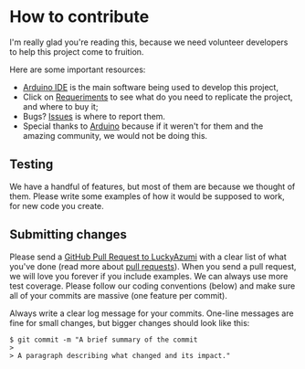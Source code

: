# How to contribute

I'm really glad you're reading this, because we need volunteer developers to help this project come to fruition.

Here are some important resources:

  * [Arduino IDE](https://www.arduino.cc/en/Main/Software) is the main software being used to develop this project,
  * Click on [Requeriments](https://github.com/LuckyAzumi/potential-tribble/blob/master/Requirements.txt) to see what do you need to replicate the project, and where to buy it;
  * Bugs? [Issues](https://github.com/LuckyAzumi/potential-tribble/issues/new/choose) is where to report them.
  * Special thanks to [Arduino](https://www.arduino.cc/) because if it weren't for them and the amazing community, we would not be doing this.
## Testing

We have a handful of features, but most of them are because we thought of them. Please write some examples of how it would be supposed to work, for new code you create.

## Submitting changes

Please send a [GitHub Pull Request to LuckyAzumi](https://github.com/LuckyAzumi/potential-tribble/pull/new/master) with a clear list of what you've done (read more about [pull requests](http://help.github.com/pull-requests/)). When you send a pull request, we will love you forever if you include examples. We can always use more test coverage. Please follow our coding conventions (below) and make sure all of your commits are massive (one feature per commit).

Always write a clear log message for your commits. One-line messages are fine for small changes, but bigger changes should look like this:

    $ git commit -m "A brief summary of the commit
    > 
    > A paragraph describing what changed and its impact."
